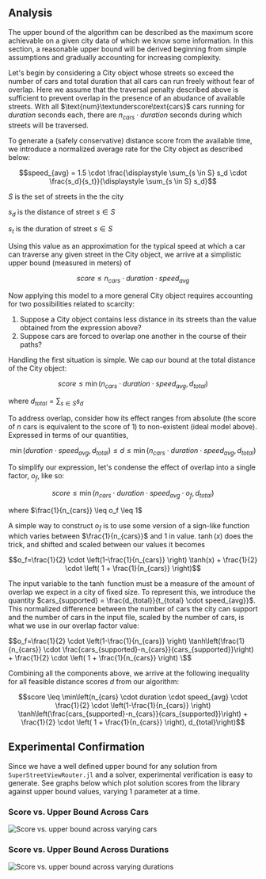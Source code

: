 ## Analysis

The upper bound of the algorithm can be described as the maximum score achievable on a given city data of which we know some 
information. In this section, a reasonable upper bound will be derived beginning from simple assumptions and gradually accounting
for increasing complexity.

Let's begin by considering a City object whose streets so exceed the number of cars and total duration that all cars can run freely 
without fear of overlap. Here we assume that the traversal penalty described above is sufficient to prevent overlap in the presence 
of an abudance of available streets. With all $\text{num}\textunderscore\text{cars}$ cars running for $duration$ 
seconds each, there are $n_{cars} \cdot duration$ seconds during which 
streets will be traversed.

To generate a (safely conservative) distance score from the available time, we introduce a normalized average rate for the City object as described below:

$$speed_{avg} = 1.5 \cdot \frac{\displaystyle \sum_{s \in S} s_d \cdot \frac{s_d}{s_t}}{\displaystyle \sum_{s \in S} s_d}$$

$S$ is the set of streets in the the city

$s_d$ is the distance of street $s \in S$

$s_t$ is the duration of street $s \in S$

Using this value as an approximation for the typical speed at which a car can traverse any given street in the City object, we arrive 
at a simplistic upper bound (measured in meters) of

$$score \leq n_{cars} \cdot duration \cdot speed_{avg}$$

Now applying this model to a more general City object requires accounting for two possibilities related to scarcity:

1. Suppose a City object contains less distance in its streets than the value obtained from the expression above?
2. Suppose cars are forced to overlap one another in the course of their paths?

Handling the first situation is simple. We cap our bound at the total distance of the City object:

$$score \leq \min(n_{cars} \cdot duration \cdot speed_{avg}, d_{total})$$

where $d_{total}=\sum_{s \in S} s_d$

To address overlap, consider how its effect ranges from absolute (the score of $n$ cars is equivalent to the score of 
$1$) to non-existent (ideal model above). Expressed in terms of our quantities,

$$ \min(duration \cdot speed_{avg}, 
d_{total}) \leq d \leq \min(n_{cars} \cdot duration \cdot speed_{avg}, d_{total}) $$

To simplify our expression, let's condense the effect of overlap into a single factor, $o_f$, like so:

$$score \leq \min(n_{cars} \cdot duration \cdot speed_{avg} \cdot o_f, d_{total})$$

where $\frac{1}{n_{cars}} \leq o_f \leq 1$

A simple way to construct $o_f$ is to use some version of a sign-like function which varies between $\frac{1}{n_{cars}}$ and $1$ in value. $\tanh(x)$ does the trick, and shifted and scaled between our values it becomes

$$o_f=\frac{1}{2} \cdot \left(1-\frac{1}{n_{cars}} \right) \tanh(x) + \frac{1}{2} \cdot \left( 1 + \frac{1}{n_{cars}} \right)$$

The input variable to the $\tanh$ function must be a measure of the amount of overlap we expect in a city of fixed size. To represent this, we introduce the quantity $cars_{supported} = \frac{d_{total}}{t_{total} \cdot speed_{avg}}$. This normalized difference between the number of cars the
city can support and the number of cars in the input file, scaled by the number of cars, is what we use in our overlap factor value:

$$o_f=\frac{1}{2} \cdot \left(1-\frac{1}{n_{cars}} \right) \tanh\left(\frac{1}{n_{cars}} \cdot \frac{cars_{supported}-n_{cars}}{cars_{supported}}\right) + \frac{1}{2} \cdot \left( 1 + \frac{1}{n_{cars}} \right) \$$

Combining all the components above, we arrive at the following inequality for all feasible distance scores $d$ from our algorithm:

$$score \leq \min\left(n_{cars} \cdot duration \cdot speed_{avg} \cdot \frac{1}{2} \cdot \left(1-\frac{1}{n_{cars}} \right) \tanh\left(\frac{cars_{supported}-n_{cars}}{cars_{supported}}\right) + \frac{1}{2} \cdot \left( 1 + \frac{1}{n_{cars}} \right), d_{total}\right)$$

## Experimental Confirmation

Since we have a well defined upper bound for any solution from `SuperStreetViewRouter.jl` and a solver, experimental verification is easy to generate. See graphs below which plot solution scores from the library against upper bound values, varying $1$ parameter at a time.

### Score vs. Upper Bound Across Cars

![Score vs. upper bound across varying cars](../images/car_plot.png)

### Score vs. Upper Bound Across Durations

![Score vs. upper bound across varying durations](../images/duration_plot.png)
